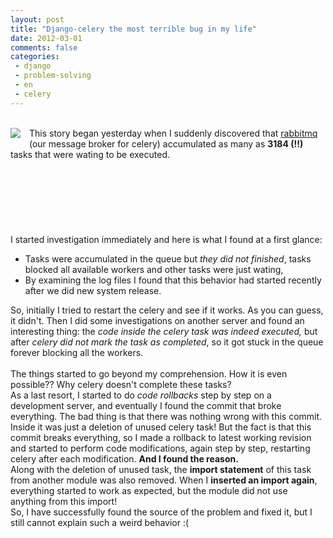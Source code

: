 ```yaml
---
layout: post
title: "Django-celery the most terrible bug in my life"
date: 2012-03-01
comments: false
categories:
 - django
 - problem-solving
 - en
 - celery
---
```



</div><br /><a href="http://proft.me/static/img/python/django_celery.png" imageanchor="1" style="clear: left; float: left; margin-bottom: 0.5em; margin-right: 1em;"><img border="0" src="http://proft.me/static/img/python/django_celery.png" /></a></div>This story began yesterday when I suddenly discovered that <a href="http://www.rabbitmq.com/">rabbitmq</a> (our message broker for celery) accumulated as many as&nbsp;<b>3184 (!!)</b> tasks that were wating to be executed.<br /><br /><br /><br /><br /><br /><br /><br />I started investigation immediately and here is what I found at a first glance:<br /></div><ul style="text-align: left;"><li>Tasks were accumulated in the queue but<i> they did not finished</i>, tasks blocked all available workers and other tasks were just wating,</li><li>By examining the log files I found that this behavior had started recently after we did new system release.</li></ul>So, initially I tried to restart the celery and see if it works. As you can guess, it didn't. Then I did some investigations on another server and found an interesting thing: the<i> code inside the celery task was indeed executed, </i>but after <i>celery did not mark the task as completed</i>, so it got stuck in the queue forever blocking all the workers.<br /><br />The things started to go beyond my comprehension. How it is even possible?? Why celery doesn't complete these tasks?</div><br /></div>As a last resort, I started to do <i>code rollbacks</i> step by step on a development server, and eventually I found the commit that broke everything. The bad thing is that there was nothing wrong with this commit. Inside it was just a deletion of unused celery task! But the fact is that this commit breaks everything, so I made a rollback to latest working revision and started to perform code modifications, again step by step, restarting celery after each modification. <b>And I found the reason.</b><br />Along with the deletion of unused task, the <b>import statement</b> of this task from another module was also removed. When I <b>inserted an import again</b>, everything started to work as expected, but the module did not use anything from this import!</div><br />So, I have successfully found the source of the problem and fixed it, but I still cannot explain such a weird behavior :(</div>
